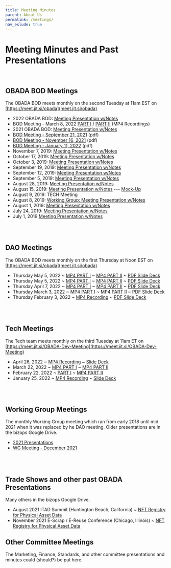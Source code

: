 ```yaml
--- 
title: Meeting Minutes
parent: About Us
permalink: /meetings/
nav_exlude: true
---
```


# Meeting Minutes and Past Presentations


<br>

## OBADA BOD Meetings
The OBADA BOD meets monthly on the second Tuesday at 11am EST on [https://meet.jit.si/obada](meet.jit.si/obada)

  + 2022 OBADA BOD: [Meeting Presentation w/Notes](https://drive.google.com/drive/folders/1HDTleDuylO-4s9SSnXsuzT_i4QTJEzlr?usp=sharing)
  + BOD Meeting - March 8, 2022 [PART I](https://www.dropbox.com/sh/e25de0g855x0w15/AAAKD2bV2dAl4W4EjS4Z0k8Ha/obada-bod%20on%202022-03-08%2017-07.mp4?dl=0) / [PART II](https://www.dropbox.com/sh/e25de0g855x0w15/AAD5UvgBH0IIf2xiJL8bSwOMa/obada-bod%20on%202022-03-08%2017-33.mp4?dl=0) (MP4 Recordings)
  + 2021 OBADA BOD: [Meeting Presentation w/Notes](https://drive.google.com/drive/folders/1u_VvpKaURcZ_kTz3QE_u_fJDnx5jVksM?usp=sharing)
+ [BOD Meeting - September 21, 2021](/presentations/2021/OBADA-BOD-Sep_21_21.pdf) (pdf)
+ [BOD Meeting - November 16, 2021](/presentations/2021/OBADA-BOD-Nov_16_21.pdf) (pdf)
+ [BOD Meeting - January 11, 2022](/presentations/2022/OBADA-BOD-Jan_11_22.pdf) (pdf)
 + November 7, 2019: [Meeting Presentation w/Notes](https://docs.google.com/presentation/d/1QMtDy43yBfMdiVE5itZAui_hHZM65Ai9Kzs4ULOM4zQ/edit?usp=sharing)
  + October 17, 2019: [Meeting Presentation w/Notes](https://docs.google.com/presentation/d/1j0VRM8VDldQDe9Zj97WF7PM4UBxb-lOFKAcXjDeIebo/edit?usp=sharing)
  + October 3, 2019: [Meeting Presentation w/Notes](https://docs.google.com/presentation/d/1tdErKB4IddL-fJQYAyqjIyPAEFMuw6fGufACInBsYkI/edit?usp=sharing)
  + September 19, 2019: [Meeting Presentation w/Notes](https://docs.google.com/presentation/d/1kTpKJXWgrtBaSahEk4O2R90UqhTdBwPv0tyUrp-bE5A/edit?usp=sharing)
  + September 12, 2019: [Meeting Presentation w/Notes](https://docs.google.com/presentation/d/1A2q84TJyO-xnbLdlZwu5FNZ7LUOxg8BfFnmjnHg2fFw/edit?usp=sharing)
  + September 5, 2019: [Meeting Presentation w/Notes](https://docs.google.com/presentation/d/13aJB1cDD_MwNVwIJSCh9hgighSzkWPKfkM-RONXuItk/edit?usp=sharing)
  + August 28, 2019:  [Meeting Presentation w/Notes](https://docs.google.com/presentation/d/1XScfHF2g4MAZucLASIe34qA2kHU61PFfiOsbowCwtTA/edit#slide=id.g34073a5aeb_0_11)
  + August 15, 2019:  [Meeting Presentation w/Notes](https://docs.google.com/presentation/d/18ZBNJ64l5vqFZS__GTxqUDQx4YeKhNTcvQVLaKKt-zA/edit#slide=id.g5ebbd0f555_0_346) --- [Mock-Up](https://app.moqups.com/TSPQzikset/view/page/aa9df7b72)
  + August 9, 2019:  TECH Meeting
  + August 8, 2019:  [Working Group: Meeting Presentation w/Notes](https://docs.google.com/presentation/d/1Cnp2vp66gMfBv7myVYVTLYTiVC61wHuwqF_-cLHIXT4/edit)
  + August 1, 2019:  [Meeting Presentation w/Notes](https://docs.google.com/presentation/d/1o3jMcZFNCgo02bVt90zAE4jUaYXUcJjpybPUUIBG--Y/edit?usp=sharing)
  + July 24, 2019:  [Meeting Presentation w/Notes](https://docs.google.com/presentation/d/1dc5HZUkFshlYlDi5vdlV8d_mtNbGI7K_Sqb06uAUqi8/edit#slide=id.g5da697657d_0_97)  
  + July 1, 2019  [Meeting Presentation w/Notes](https://docs.google.com/presentation/d/1uJCPaoYVRO-CrCgkgR68d_gIyH9ajItj5xM4nbVCCJc/mobilepresent?slide=id.g5d618b7951_0_1025) 

<br><br>


## DAO Meetings
The OBADA BOD meets monthly on the first Thursday at Noon EST on [https://meet.jit.si/obada](meet.jit.si/obada)

* Thursday May 5, 2022 
~ [MP4 PART I](https://www.dropbox.com/s/9anijph0zpfatzb/obada%20on%202022-05-05%2017-04.mp4?dl=0) 
~ [MP4 PART II](https://www.dropbox.com/s/cadnp091wy4iqei/obada%20on%202022-05-05%2017-40.mp4?dl=0) 
~ [PDF Slide Deck](/dao/presentations/2022/OBADA%20DAO%20Meeting%2005.05.22.pdf) 
* Thursday May 5, 2022
~ [MP4 PART I](https://www.dropbox.com/s/9anijph0zpfatzb/obada%20on%202022-05-05%2017-04.mp4?dl=0) 
~ [MP4 PART II](https://www.dropbox.com/s/cadnp091wy4iqei/obada%20on%202022-05-05%2017-40.mp4?dl=0)
~ [PDF Slide Deck](/dao/presentations/2022/OBADA%20DAO%20Meeting%2005.05.22.pdf)
* Thursday April 7, 2022
~ [MP4 PART I](https://www.dropbox.com/s/a6i4lqpqrrg1o5m/obada%20on%202022-04-07%2017-07.mp4?dl=0)
~ [MP4 PART II](https://www.dropbox.com/s/xoflinqtus0y57t/obada%20on%202022-04-07%2017-23.mp4?dl=0)
~ [PDF Slide Deck](/dao/presentations/2022/OBADA%20DAO%20Meeting%2004.07.22%20-%20Final.pdf)
* Thursday March 3, 2022
~ [MP4 PART I](https://www.dropbox.com/sh/e25de0g855x0w15/AABpiceuTu7Gwp_nbdEvpFuPa/obada%20dao%20on%202022-03-03%2018-02.mp4?dl=0)
~ [MP4 PART II](https://www.dropbox.com/sh/e25de0g855x0w15/AABJhxM90LWHfSEgFfZ184Vua/obada%20dao%20on%202022-03-03%2018-33.mp4?dl=0)
~ [PDF Slide Deck](/dao/presentations/2022/OBADA-DAO-Mar_3_22.pdf)
* Thursday February 3, 2022 
~ [MP4 Recording](https://www.dropbox.com/s/8ucrhchmu86pgzu/obada%20on%202022-02-03%2018-29.mp4?dl=0)
~ [PDF Slide Deck](/dao/presentations/2022/OBADA-DAO-Feb_3_22.pdf)

<br><br>
    
## Tech Meetings
The Tech team meets monthly on the third Tuesday at 11am ET on [https://meet.jit.si/OBADA-Dev-Meeting](https://meet.jit.si/OBADA-Dev-Meeting)
* April 26, 2022
~ [MP4 Recording](https://www.dropbox.com/s/zteujf5ji52yxer/obada-dev-meeting%20on%202022-04-26%2016-07.mp4?dl=0)
~ [Slide Deck](https://docs.google.com/presentation/d/1JspHrOePm3rKQFHqVTOiVVX8ee57rVS8YIq0VblGbAA/edit?usp=sharing)
* March 22, 2022
~ [MP4 PART I](https://www.dropbox.com/s/792tde2lawcixts/obada-dev-meeting%20on%202022-03-22%2016-26.mp4?dl=0) 
~ [MP4 PART II](https://www.dropbox.com/s/ly5n30soixyntyi/obada-dev-meeting%20on%202022-03-22%2017-43.mp4?dl=0)
* February 22, 2022
~ [PART I](https://www.dropbox.com/s/p81264z2945wtvq/obada-dev-meeting%20on%202022-02-22%2016-57.mp4?dl=0) 
~ [MP4 PART II](https://www.dropbox.com/s/xidgfogniaj26ob/obada-dev-meeting%20on%202022-02-22%2017-03.mp4?dl=0)  
* January 25, 2022
~ [MP4 Recording](https://www.dropbox.com/s/s8knxu4t3zdjxeg/obada-dev-meeting%20on%202022-01-25%2017-44.mp4?dl=0)
~ [Slide Deck](https://docs.google.com/presentation/d/1NVTqhLU9jWVcviFmBoKg4nqxwnuyPivc2smyqeBZfT4/edit?usp=sharing)

<br><br>

## Working Group Meetings

The monthly Working Group meeting which ran from early 2018 until mid 2021 when it was replaced by he DAO meeting.   Older presentations are in the bizops Google Drive.

* [2021 Presentations](https://drive.google.com/drive/folders/1ZadjfhI-RsFLCp-MxpUaRv_UqSdwxA8s)
* [WG Meeting - December 2021](/presentations/2021/OBADA-WG-Dec2021.pdf) 

<br><br>

## Trade Shows and other past OBADA Presentations
Many others in the bizops Google Drive.

* August 2021 ITAD Summit (Huntington Beach, California) ~ [NFT Registry for Physical Asset Data](/presentations/2021/OBADA-ITAD-SUMMIT-Aug2021.pdf) 
* November 2021 E-Scrap / E-Reuse Conference (Chicago, Illinois) ~ [NFT Registry for Physical Asset Data](/presentations/2021/OBADA-EScrap-EReuse-Conf-Nov2021.pdf) 


## Other Committee Meetings
The Marketing, Finance, Standards, and other committee presentations and minutes could (should?) be put here.
